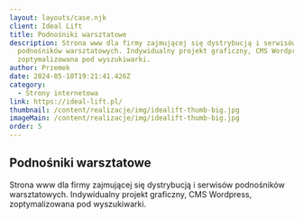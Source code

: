 ```yaml
---
layout: layouts/case.njk
client: Ideal Lift
title: Podnośniki warsztatowe
description: Strona www dla firmy zajmującej się dystrybucją i serwisów
  podnośników warsztatowych. Indywidualny projekt graficzny, CMS Wordpress,
  zoptymalizowana pod wyszukiwarki.
author: Przemek
date: 2024-05-18T19:21:41.426Z 
category:
  - Strony internetowa
link: https://ideal-lift.pl/
thumbnail: /content/realizacje/img/idealift-thumb-big.jpg
imageMain: /content/realizacje/img/idealift-thumb-big.jpg
order: 5
---
```


## Podnośniki warsztatowe

Strona www dla firmy zajmującej się dystrybucją i serwisów podnośników warsztatowych. Indywidualny projekt graficzny, CMS Wordpress, zoptymalizowana pod wyszukiwarki.